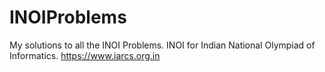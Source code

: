 # INOIProblems
My solutions to all the INOI Problems. INOI for Indian National Olympiad of Informatics. https://www.iarcs.org.in
